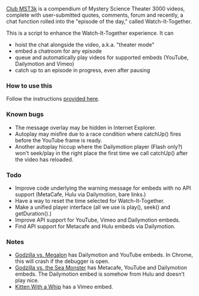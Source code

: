 [Club MST3k](http://www.club-mst3k.com) is a compendium of Mystery Science Theater 3000 videos, complete with user-submitted quotes, comments, forum and recently, a chat function rolled into the "episode of the day," called Watch-It-Together.

This is a script to enhance the Watch-It-Together experience. It can

- hoist the chat alongside the video, a.k.a. "theater mode"
- embed a chatroom for any episode
- queue and automatically play videos for supported embeds (YouTube, Dailymotion and Vimeo)
- catch up to an episode in progress, even after pausing

### How to use this
Follow the instructions [provided here](http://lewis-k.github.io/mst3k/).

### Known bugs
- The message overlay may be hidden in Internet Explorer.
- Autoplay may misfire due to a race condition where catchUp() fires before the YouTube frame is ready.
- Another autoplay hiccup where the Dailymotion player (Flash only?) won't seek/play in the right place the first time we call catchUp() after the video has reloaded.

### Todo
- Improve code underlying the warning message for embeds with no API support (MetaCafe, Hulu via Dailymotion, bare links.)
- Have a way to reset the time selected for Watch-It-Together.
- Make a unified player interface (all we use is play(), seek() and getDuration().)
- Improve API support for YouTube, Vimeo and Dailymotion embeds.
- Find API support for Metacafe and Hulu embeds via Dailymotion.

### Notes
- [Godzilla vs. Megalon](http://www.club-mst3k.com/212-godzilla-vs-megalon) has Dailymotion and YouTube embeds. In Chrome, this will crash if the debugger is open.
- [Godzilla vs. the Sea Monster](http://www.club-mst3k.com/213-godzilla-vs-the-sea-monster) has Metacafe, YouTube and Dailymotion embeds. The Dailymotion embed is somehow from Hulu and doesn't play nice.
- [Kitten With a Whip](http://www.club-mst3k.com/615-kitten-with-a-whip) has a Vimeo embed.
